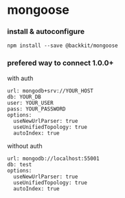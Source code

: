 # mongoose

### install & autoconfigure

```
npm install --save @backkit/mongoose
```

### prefered way to connect 1.0.0+

with auth

```
url: mongodb+srv://YOUR_HOST
db: YOUR_DB
user: YOUR_USER
pass: YOUR_PASSWORD
options:
  useNewUrlParser: true
  useUnifiedTopology: true
  autoIndex: true
```

without auth

```
url: mongodb://localhost:55001
db: test
options:
  useNewUrlParser: true
  useUnifiedTopology: true
  autoIndex: true
```